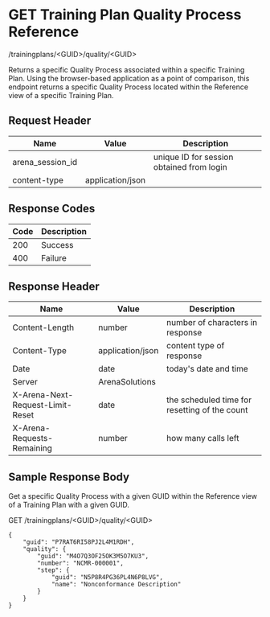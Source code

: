 # GET Training Plan Quality Process Reference
/trainingplans/&lt;GUID&gt;/quality/&lt;GUID&gt;

Returns a specific Quality Process associated within a specific Training Plan. Using the browser-based application as a point of comparison, this endpoint returns a specific Quality Process located within the Reference view of a specific Training Plan.

## Request Header

| Name  | Value  | Description  |
|  --- |  --- |  --- | 
| arena_session_id  |   | unique ID for session obtained from login  |
| content-type  | application/json  |   |

## Response Codes

| Code  | Description  |
|  --- |  --- | 
| 200  | Success  |
| 400  | Failure  |

## Response Header

| Name  | Value  | Description  |
|  --- |  --- |  --- | 
| Content-Length  | number  | number of characters in response  |
| Content-Type  | application/json  | content type of response  |
| Date  | date  | today's date and time  |
| Server  | ArenaSolutions  |   |
| X-Arena-Next-Request-Limit-Reset   | date  | the scheduled time for resetting of the count  |
| X-Arena-Requests-Remaining   | number  | how many calls left  |

## Sample Response Body
Get a specific Quality Process with a given GUID within the Reference view of a  Training Plan with a given GUID.

GET /trainingplans/&lt;GUID&gt;/quality/&lt;GUID&gt;

```
{
    "guid": "P7RAT6RI58PJ2L4M1RDH",
    "quality": {
        "guid": "M4O7Q3OF25OK3M5O7KU3",
        "number": "NCMR-000001",
        "step": {
            "guid": "N5P8R4PG36PL4N6P8LVG",
            "name": "Nonconformance Description"
        }
    }
}
```
